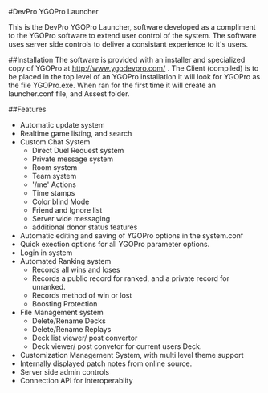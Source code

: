 #DevPro YGOPro Launcher

This is the DevPro YGOPro Launcher, software developed as a compliment to the YGOPro software to extend user control of the system. The software uses server side controls to deliver a consistant experience to it's users.

##Installation
The software is provided with an installer and specialized copy of YGOPro at http://www.ygodevpro.com/ . The Client (compiled) is to be placed in the top level of an YGOPro installation it will look for YGOPro as the file YGOPro.exe. When ran for the first time it will create an launcher.conf file, and Assest folder.

##Features
* Automatic update system
* Realtime game listing, and search
* Custom Chat System
  + Direct Duel Request system
  + Private message system
  + Room system
  + Team system
  + '/me' Actions
  + Time stamps
  + Color blind Mode
  + Friend and Ignore list
  + Server wide messaging
  + additional donor status features
* Automatic editing and saving of YGOPro options in the system.conf
* Quick exection options for all YGOPro parameter options.
* Login in system
* Automated Ranking system
  + Records all wins and loses
  + Records a public record for ranked, and a private record for unranked.
  + Records method of win or lost
  + Boosting Protection
* File Management system
  + Delete/Rename Decks
  + Delete/Rename Replays
  + Deck list viewer/ post convertor
  + Deck viewer/ post convetor for current users Deck.
* Customization Management System, with multi level theme support
* Internally displayed patch notes from online source.
* Server side admin controls
* Connection API for interoperablity
